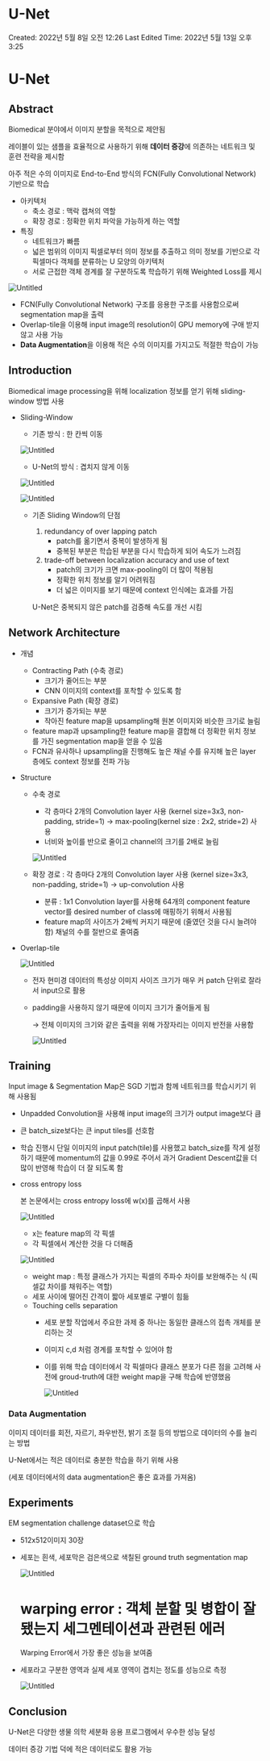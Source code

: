 # U-Net

Created: 2022년 5월 8일 오전 12:26
Last Edited Time: 2022년 5월 13일 오후 3:25

# U-Net

## Abstract

Biomedical 분야에서 이미지 분할을 목적으로 제안됨

레이블이 있는 샘플을 효율적으로 사용하기 위해 **데이터 증강**에 의존하는 네트워크 및 훈련 전략을 제시함

아주 적은 수의 이미지로 End-to-End 방식의 FCN(Fully Convolutional Network) 기반으로 학습

- 아키텍처
    - 축소 경로 : 맥락 캡쳐의 역할
    - 확장 경로 : 정확한 위치 파악을 가능하게 하는 역할
- 특징
    - 네트워크가 빠름
    - 넓은 범위의 이미지 픽셀로부터 의미 정보를 추출하고 의미 정보를 기반으로 각 픽셀마다 객체를 분류하는 U 모양의 아키텍처
    - 서로 근접한 객체 경계를 잘 구분하도록 학습하기 위해 Weighted Loss를 제시

![Untitled](U-Net%20092dcc7aafe848299d9b2aee24c74acf/Untitled.png)

- FCN(Fully Convolutional Network) 구조를 응용한 구조를 사용함으로써 segmentation map을 출력
- Overlap-tile을 이용해 input image의 resolution이 GPU memory에 구애 받지 않고 사용 가능
- **Data Augmentation**을 이용해 적은 수의 이미지를 가지고도 적절한 학습이 가능

## Introduction

Biomedical image processing을 위해 localization 정보를 얻기 위해 sliding-window 방법 사용

- Sliding-Window
    - 기존 방식 : 한 칸씩 이동
    
    ![Untitled](U-Net%20092dcc7aafe848299d9b2aee24c74acf/Untitled%201.png)
    
    - U-Net의 방식 : 겹치지 않게 이동
    
    ![Untitled](U-Net%20092dcc7aafe848299d9b2aee24c74acf/Untitled%202.png)
    
    ![Untitled](U-Net%20092dcc7aafe848299d9b2aee24c74acf/Untitled%203.png)
    
    - 기존 Sliding Window의 단점
        1. redundancy of over lapping patch
            - patch를 옮기면서 중복이 발생하게 됨
            - 중복된 부분은 학습된 부분을 다시 학습하게 되어 속도가 느려짐
        2. trade-off between localization accuracy and use of text
            - patch의 크기가 크면 max-pooling이 더 많이 적용됨
            - 정확한 위치 정보를 알기 어려워짐
            - 더 넓은 이미지를 보기 때문에 context 인식에는 효과를 가짐
        
        U-Net은 중복되지 않은 patch를 검증해 속도를 개선 시킴
        

## Network Architecture

- 개념
    - Contracting Path (수축 경로)
        - 크기가 줄어드는 부분
        - CNN 이미지의 context를 포착할 수 있도록 함
    - Expansive Path (확장 경로)
        - 크기가 증가되는 부분
        - 작아진 feature map을 upsampling해 원본 이미지와 비슷한 크기로 늘림
    - feature map과 upsampling한 feature map을 결합해 더 정확한 위치 정보를 가진 segmentation map을 얻을 수 있음
    - FCN과 유사하나 upsampling을 진행해도 높은 채널 수를 유지해 높은 layer 층에도 context 정보를 전파 가능
- Structure
    - 수축 경로
        - 각 층마다 2개의 Convolution layer 사용 (kernel size=3x3, non-padding, stride=1) → max-pooling(kernel size : 2x2, stride=2) 사용
        - 너비와 높이를 반으로 줄이고 channel의 크기를 2배로 늘림
        
        ![Untitled](U-Net%20092dcc7aafe848299d9b2aee24c74acf/Untitled%204.png)
        
    - 확장 경로 : 각 층마다 2개의 Convolution layer 사용 (kernel size=3x3, non-padding, stride=1) → up-convolution 사용
        - 분류 : 1x1 Convolution layer를 사용해 64개의 component feature vector를 desired number of class에 매핑하기 위해서 사용됨
        - feature map의 사이즈가 2배씩 커지기 때문에 (줄였던 것을 다시 늘려야 함) 채널의 수를 절반으로 줄여줌
- Overlap-tile
    
    ![Untitled](U-Net%20092dcc7aafe848299d9b2aee24c74acf/Untitled%205.png)
    
    - 전자 현미경 데이터의 특성상 이미지 사이즈 크기가 매우 커 patch 단위로 잘라서 input으로 활용
    - padding을 사용하지 않기 때문에 이미지 크기가 줄어들게 됨
        
        → 전체 이미지의 크기와 같은 출력을 위해 가장자리는 이미지 반전을 사용함
        
        ![Untitled](U-Net%20092dcc7aafe848299d9b2aee24c74acf/Untitled%206.png)
        

## Training

Input image & Segmentation Map은 SGD 기법과 함께 네트워크를 학습시키기 위해 사용됨

- Unpadded Convolution을 사용해 input image의 크기가 output image보다 큼
- 큰 batch_size보다는 큰 input tiles를 선호함
- 학습 진행시 단일 이미지의 input patch(tile)를 사용했고 batch_size를 작게 설정하기 때문에 momentum의 값을 0.99로 주어서 과거 Gradient Descent값을 더 많이 반영해 학습이 더 잘 되도록 함
- cross entropy loss
    
    본 논문에서는 cross entropy loss에 w(x)를 곱해서 사용
    
    ![Untitled](U-Net%20092dcc7aafe848299d9b2aee24c74acf/Untitled%207.png)
    
    - x는 feature map의 각 픽셀
    - 각 픽셀에서 계산한 것을 다 더해줌
    
    ![Untitled](U-Net%20092dcc7aafe848299d9b2aee24c74acf/Untitled%208.png)
    
    - weight map : 특정 클래스가 가지는 픽셀의 주파수 차이를 보완해주는 식 (픽셀값 차이를 채워주는 역할)
    - 세포 사이에 떨어진 간격이 짧아 세포별로 구별이 힘듦
    - Touching cells separation
        - 세포 분할 작업에서 주요한 과제 중 하나는 동일한 클래스의 접촉 개체를 분리하는 것
        - 이미지 c,d 처럼 경계를 포착할 수 있어야 함
        - 이를 위해 학습 데이터에서 각 픽셀마다 클래스 분포가 다른 점을 고려해 사전에 groud-truth에 대한 weight map을 구해 학습에 반영했음
            
            ![Untitled](U-Net%20092dcc7aafe848299d9b2aee24c74acf/Untitled%209.png)
            
        

### Data Augmentation

이미지 데이터를 회전, 자르기, 좌우반전, 밝기 조절 등의 방법으로 데이터의 수를 늘리는 방법

U-Net에서는 적은 데이터로 충분한 학습을 하기 위해 사용

(세포 데이터에서의 data augmentation은 좋은 효과를 가져옴)

## Experiments

EM segmentation challenge dataset으로 학습

- 512x512이미지 30장
- 세포는 흰색, 세포막은 검은색으로 색칠된 ground truth segmentation map
    
    ![Untitled](U-Net%20092dcc7aafe848299d9b2aee24c74acf/Untitled%2010.png)
    
    # warping error : 객체 분할 및 병합이 잘 됐는지 세그멘테이션과 관련된 에러
    
    Warping Error에서 가장 좋은 성능을 보여줌
    
- 세포라고 구분한 영역과 실제 세포 영역이 겹치는 정도를 성능으로 측정
    
    ![Untitled](U-Net%20092dcc7aafe848299d9b2aee24c74acf/Untitled%2011.png)
    

## Conclusion

U-Net은 다양한 생물 의학 세분화 응용 프로그램에서 우수한 성능 달성

데이터 증강 기법 덕에 적은 데이터로도 활용 가능